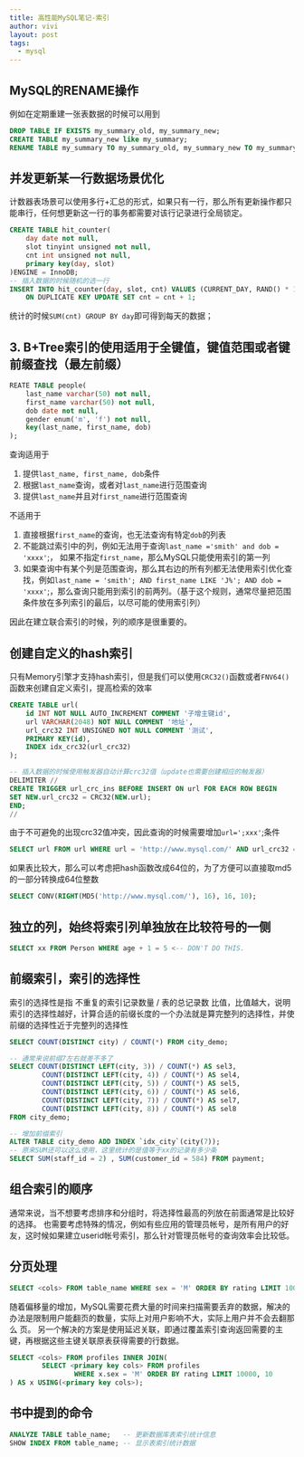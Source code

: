 ```yaml
---
title: 高性能MySQL笔记-索引
author: vivi
layout: post
tags:
  - mysql
---
```

## MySQL的RENAME操作
例如在定期重建一张表数据的时候可以用到

```sql
DROP TABLE IF EXISTS my_summary_old, my_summary_new;
CREATE TABLE my_summary_new like my_summary;
RENAME TABLE my_summary TO my_summary_old, my_summary_new TO my_summary;
```

## 并发更新某一行数据场景优化
计数器表场景可以使用多行+汇总的形式，如果只有一行，那么所有更新操作都只能串行，任何想更新这一行的事务都需要对该行记录进行全局锁定。
```sql
CREATE TABLE hit_counter(
	day date not null,
	slot tinyint unsigned not null,
	cnt int unsigned not null,
	primary key(day, slot)
)ENGINE = InnoDB;
-- 插入数据的时候随机的选一行
INSERT INTO hit_counter(day, slot, cnt) VALUES (CURRENT_DAY, RAND() * 100, 1) 
    ON DUPLICATE KEY UPDATE SET cnt = cnt + 1;
```

统计的时候`SUM(cnt) GROUP BY day`即可得到每天的数据；

## 3. B+Tree索引的使用适用于全键值，键值范围或者键前缀查找（最左前缀）
```sql
REATE TABLE people(
    last_name varchar(50) not null,
    first_name varchar(50) not null,
    dob date not null,
    gender enum('m', 'f') not null,
    key(last_name, first_name, dob)
);
```

查询适用于
 
1. 提供`last_name, first_name, dob`条件 
2. 根据`last_name`查询，或者对`last_name`进行范围查询
3. 提供`last_name`并且对`first_name`进行范围查询

不适用于

1. 直接根据`first_name`的查询，也无法查询有特定`dob`的列表
2. 不能跳过索引中的列，例如无法用于查询`last_name ='smith' and dob = 'xxxx'`;， 如果不指定`first_name`，那么MySQL只能使用索引的第一列
3. 如果查询中有某个列是范围查询，那么其右边的所有列都无法使用索引优化查找，例如`last_name = 'smith'; AND first_name LIKE 'J%'; AND dob = 'xxxx'`;，那么查询只能用到索引的前两列。（基于这个规则，通常尽量把范围条件放在多列索引的最后，以尽可能的使用索引列）

因此在建立联合索引的时候，列的顺序是很重要的。

## 创建自定义的hash索引
只有Memory引擎才支持hash索引，但是我们可以使用`CRC32()`函数或者`FNV64()`函数来创建自定义索引，提高检索的效率
```sql
CREATE TABLE url(
    id INT NOT NULL AUTO_INCREMENT COMMENT '子增主键id',
    url VARCHAR(2048) NOT NULL COMMENT '地址',
    url_crc32 INT UNSIGNED NOT NULL COMMENT '测试',
    PRIMARY KEY(id),
    INDEX idx_crc32(url_crc32)
);

-- 插入数据的时候使用触发器自动计算crc32值（update也需要创建相应的触发器）
DELIMITER //
CREATE TRIGGER url_crc_ins BEFORE INSERT ON url FOR EACH ROW BEGIN
SET NEW.url_crc32 = CRC32(NEW.url);
END;
//
```

由于不可避免的出现crc32值冲突，因此查询的时候需要增加`url=';xxx'`;条件
```sql
SELECT url FROM url WHERE url = 'http://www.mysql.com/' AND url_crc32 = CRC32('http://www.mysql.com/')
```

如果表比较大，那么可以考虑把hash函数改成64位的，为了方便可以直接取md5的一部分转换成64位整数
```sql
SELECT CONV(RIGHT(MD5('http://www.mysql.com/'), 16), 16, 10);
```

## 独立的列，始终将索引列单独放在比较符号的一侧
```sql
SELECT xx FROM Person WHERE age + 1 = 5 <-- DON'T DO THIS.
```

## 前缀索引，索引的选择性
索引的选择性是指 不重复的索引记录数量 / 表的总记录数 比值，比值越大，说明索引的选择性越好，计算合适的前缀长度的一个办法就是算完整列的选择性，并使前缀的选择性近于完整列的选择性
```sql
SELECT COUNT(DISTINCT city) / COUNT(*) FROM city_demo;

-- 通常来说前缀7左右就差不多了
SELECT COUNT(DISTINCT LEFT(city, 3)) / COUNT(*) AS sel3, 
        COUNT(DISTINCT LEFT(city, 4)) / COUNT(*) AS sel4, 
        COUNT(DISTINCT LEFT(city, 5)) / COUNT(*) AS sel5, 
        COUNT(DISTINCT LEFT(city, 6)) / COUNT(*) AS sel6, 
        COUNT(DISTINCT LEFT(city, 7)) / COUNT(*) AS sel7, 
        COUNT(DISTINCT LEFT(city, 8)) / COUNT(*) AS sel8
FROM city_demo;

-- 增加前缀索引
ALTER TABLE city_demo ADD INDEX `idx_city`(city(7));
-- 原来SUM还可以这么使用，这里统计的是值等于xx的记录有多少条
SELECT SUM(staff_id = 2) , SUM(customer_id = 584) FROM payment; 
```

## 组合索引的顺序
通常来说，当不想要考虑排序和分组时，将选择性最高的列放在前面通常是比较好的选择。
也需要考虑特殊的情况，例如有些应用的管理员帐号，是所有用户的好友，这时候如果建立userid帐号索引，那么针对管理员帐号的查询效率会比较低。

## 分页处理
```sql
SELECT <cols> FROM table_name WHERE sex = 'M' ORDER BY rating LIMIT 10000, 10;
```

随着偏移量的增加，MySQL需要花费大量的时间来扫描需要丢弃的数据，解决的办法是限制用户能翻页的数量，实际上对用户影响不大，实际上用户并不会去翻那么 页。
另一个解决的方案是使用延迟关联，即通过覆盖索引查询返回需要的主键，再根据这些主键关联原表获得需要的行数据。
```sql
SELECT <cols> FROM profiles INNER JOIN(
        SELECT <primary key cols> FROM profiles
                WHERE x.sex = 'M' ORDER BY rating LIMIT 10000, 10
) AS x USING(<primary key cols>);
```

## 书中提到的命令
```sql
ANALYZE TABLE table_name;   -- 更新数据库表索引统计信息
SHOW INDEX FROM table_name; -- 显示表索引统计数据
```


